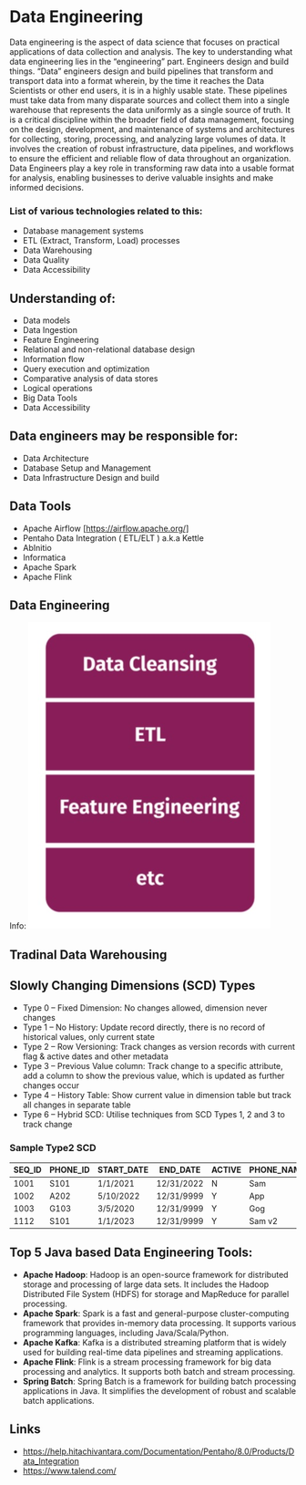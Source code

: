 # Data Engineering
Data engineering is the aspect of data science that focuses on practical applications of data collection and analysis. The key to understanding what data engineering lies in the “engineering” part.  Engineers design and build things. “Data” engineers design and build pipelines that transform and transport data into a format wherein, by the time it reaches the Data Scientists or other end users, it is in a highly usable state.  These pipelines must take data from many disparate sources and collect them into a single warehouse that represents the data uniformly as a single source of truth. It is a critical discipline within the broader field of data management, focusing on the design, development, and maintenance of systems and architectures for collecting, storing, processing, and analyzing large volumes of data. It involves the creation of robust infrastructure, data pipelines, and workflows to ensure the efficient and reliable flow of data throughout an organization. Data Engineers play a key role in transforming raw data into a usable format for analysis, enabling businesses to derive valuable insights and make informed decisions.

### List of various technologies related to this: 
- Database management systems
- ETL (Extract, Transform, Load) processes
- Data Warehousing
- Data Quality
- Data Accessibility

## Understanding of:
- Data models
- Data Ingestion
- Feature Engineering
- Relational and non-relational database design
- Information flow
- Query execution and optimization
- Comparative analysis of data stores
- Logical operations
- Big Data Tools
- Data Accessibility

## Data engineers may be responsible for:
- Data Architecture
- Database Setup and Management
- Data Infrastructure Design and build


## Data Tools
- Apache Airflow [https://airflow.apache.org/]
- Pentaho Data Integration ( ETL/ELT ) a.k.a Kettle
- AbInitio 
- Informatica
- Apache Spark
- Apache Flink 

## Data Engineering
Info:
![Data Engineering](https://github.com/ninadgawad/data-engineering/blob/master/Data_Engg.jpg)

## Tradinal Data Warehousing 

## Slowly Changing Dimensions (SCD) Types
- Type 0 – Fixed Dimension: No changes allowed, dimension never changes
- Type 1 – No History: Update record directly, there is no record of historical values, only current state
- Type 2 – Row Versioning: Track changes as version records with current flag & active dates and other metadata
- Type 3 – Previous Value column: Track change to a specific attribute, add a column to show the previous value, which is updated as further changes occur
- Type 4 – History Table: Show current value in dimension table but track all changes in separate table
- Type 6 – Hybrid SCD: Utilise techniques from SCD Types 1, 2 and 3 to track change


### Sample Type2 SCD
| SEQ_ID | PHONE_ID | START_DATE | END_DATE | ACTIVE | PHONE_NAME | PRICE |
|---|---|---|---|---|---|---|
| 1001 | S101 | 1/1/2021 | 12/31/2022 | N | Sam | 1240 |
| 1002 | A202 | 5/10/2022 | 12/31/9999 | Y | App | 1425 |
| 1003 | G103 | 3/5/2020 | 12/31/9999 | Y | Gog | 985 |
| 1112 | S101 | 1/1/2023 | 12/31/9999 | Y | Sam v2 | 4560 |


## Top 5 Java based Data Engineering Tools:
- **Apache Hadoop**: Hadoop is an open-source framework for distributed storage and processing of large data sets. It includes the Hadoop Distributed File System (HDFS) for storage and MapReduce for parallel processing.
- **Apache Spark**: Spark is a fast and general-purpose cluster-computing framework that provides in-memory data processing. It supports various programming languages, including Java/Scala/Python.
- **Apache Kafka**: Kafka is a distributed streaming platform that is widely used for building real-time data pipelines and streaming applications.
- **Apache Flink**: Flink is a stream processing framework for big data processing and analytics. It supports both batch and stream processing.
- **Spring Batch**: Spring Batch is a framework for building batch processing applications in Java. It simplifies the development of robust and scalable batch applications.

## Links
- https://help.hitachivantara.com/Documentation/Pentaho/8.0/Products/Data_Integration
- https://www.talend.com/

